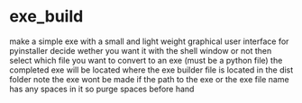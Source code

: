 # exe_build
make a simple exe with a small and light weight graphical user interface for pyinstaller
decide wether you want it with the shell window or not
then select which file you want to convert to an exe (must be a python file)
the completed exe will be located where the exe builder file is located in the dist folder
note the exe wont be made if the path to the exe or the exe file name has any spaces in it so purge spaces before hand 
